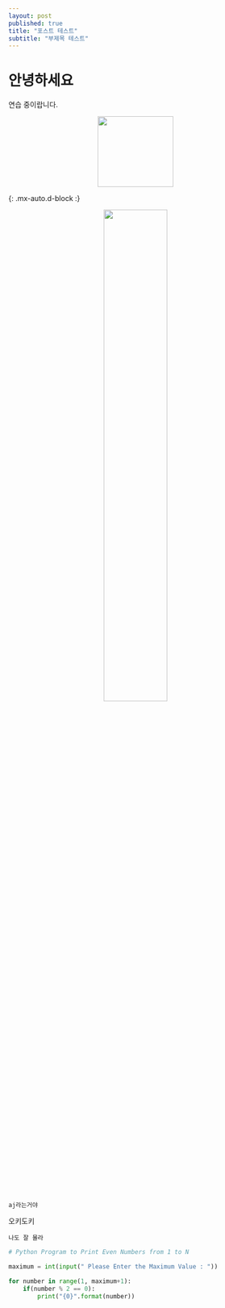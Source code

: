 ```yaml
---
layout: post
published: true
title: "포스트 테스트"
subtitle: "부제목 테스트"
---
```


# 안녕하세요

연습 중이랍니다.

<p align="center"><img src="../assets/img/hello_world.jpeg" width="150" height="140"/></p>

{: .mx-auto.d-block :}

  <!-- ![x](../assets/img/hello_world.jpeg){: .mx-auto.d-block :} -->

<center><img src="../assets/img/hello_world.jpeg" width="50%"/></center>

    aj라는거야

오키도키

```
나도 잘 몰라
```

```python
# Python Program to Print Even Numbers from 1 to N

maximum = int(input(" Please Enter the Maximum Value : "))

for number in range(1, maximum+1):
    if(number % 2 == 0):
        print("{0}".format(number))
```
